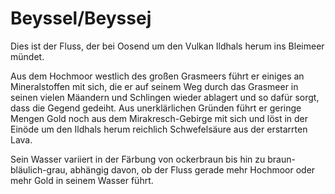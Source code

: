 # Beyssel/Beyssej
Dies ist der Fluss, der bei Oosend um den Vulkan Ildhals herum ins Bleimeer mündet.

Aus dem Hochmoor westlich des großen Grasmeers führt er einiges an Mineralstoffen mit sich, die er auf seinem Weg durch das Grasmeer in seinen vielen Mäandern und Schlingen wieder ablagert und so dafür sorgt, dass die Gegend gedeiht. 
Aus unerklärlichen Gründen führt er geringe Mengen Gold noch aus dem Mirakresch-Gebirge mit sich und löst in der Einöde um den Ildhals herum reichlich Schwefelsäure aus der erstarrten Lava.

Sein Wasser variiert in der Färbung von ockerbraun bis hin zu braun-bläulich-grau, abhängig davon, ob der Fluss gerade mehr Hochmoor oder mehr Gold in seinem Wasser führt.